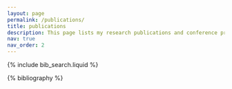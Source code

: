 ```yaml
---
layout: page
permalink: /publications/
title: publications
description: This page lists my research publications and conference presentations.
nav: true
nav_order: 2
---
```


<!-- _pages/publications.md -->

<!-- Bibsearch Feature -->

{% include bib_search.liquid %}

<div class="publications">

{% bibliography %}

</div>
